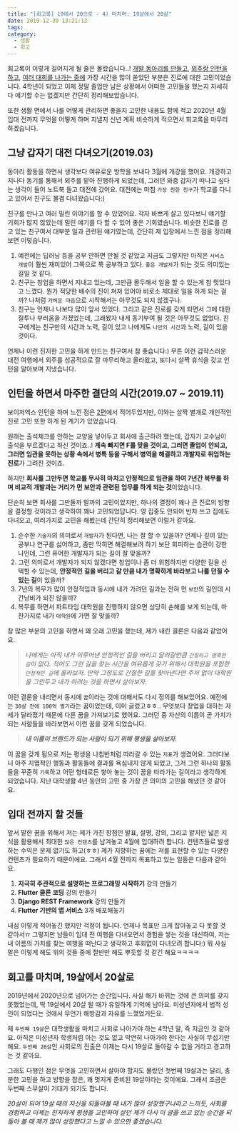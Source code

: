 ```yaml
---
title: "[회고록] 19에서 20으로 - 4) 마치며: 19살에서 20살"
date: 2019-12-30 13:21:13
tags:
category:
  - 생활
  - 회고
---
```


회고록이 이렇게 길어지게 될 줄은 몰랐습니다..! [개발 동아리를 만들고](https://taebbong.github.io/2019/12/26/remember2019-1/), [외주랑 인턴을 하고](https://taebbong.github.io/2019/12/30/remember2019-2/), [여러 대회를 나가는 중에](https://taebbong.github.io/2019/12/30/remember2019-3/) 가장 시간을 많이 쏟았던 부분은 진로에 대한 고민이었습니다. 4학년이 되었고 이제 정말 졸업만 남은 상황에서 어떠한 고민들을 했는지 자세히 다 얘기할 수는 없겠지만 간단히 정리해보았습니다.

또한 생활 면에서 나를 어떻게 관리하면 좋을지 고민한 내용도 함께 적고 2020년 4월 입대 전까지 무엇을 어떻게 하며 지낼지 신년 계획 비슷하게 적으면서 회고록을 마무리하겠습니다.

<!-- more -->

## 그냥 갑자기 대전 다녀오기(2019.03)

동아리 활동을 하면서 생각보다 여유로운 방학을 보내다 3월에 개강을 했어요. 개강하고 지나다 동기를 통해서 외주를 맡아 진행하게 되었는데, 그러던 와중 갑자기 떠나고 싶다는 생각이 들어 노트북 들고 대전에 갔어요. 대전에는 마침 `가장 친한 친구`가 학교를 다니고 있어서 친구도 볼겸 다녀왔습니다:)

친구를 만나고 여러 밀린 이야기를 할 수 있었어요. 각자 바쁘게 살고 있다보니 얘기할 기회가 많지 않았는데 밀린 얘기를 다 할 수 있어 좋은 기회였습니다. 비슷한 진로를 걷고 있는 친구여서 대부분 일과 관련된 얘기였는데, 간단히 제 입장에서 느낀 점을 정리해보면 이렇습니다.

1. 예전에는 딥러닝 등을 공부 안하면 안될 것 같았고 지금도 그렇지만 아직은 `서비스 개발`이 훨씬 재미있어 그쪽으로 쭉 공부하고 있다. `좋은 개발자`가 되는 것도 의미있는 길일 것 같다.
2. 친구는 창업을 하면서 지내고 있는데, 그만큼 몰두해서 일을 할 수 있는게 참 멋있다고 느꼈다. 뭔가 적당한 배수의 진이 쳐져 있어야 비로소 제대로 일을 하게 되는 걸까? 나처럼 `가벼운 마음`으로 시작해서는 아무것도 되지 않겠구나.
3. 친구는 언제나 나보다 많이 앞서 있었다. 그리고 같은 진로를 갖게 되면서 그에 대한 질투나 부러움을 가졌었는데, 그래봤자 내게 동기부여 될 것은 아무것도 없었다. 친구에게는 친구만의 시간과 노력, 길이 있고 나에게도 `나만의 시간`과 노력, 길이 있을 것이다.

언제나 이런 진지한 고민을 하게 만드는 친구여서 참 좋습니다:) 무튼 이런 갑작스러운 대전 여행에서 외주를 성공적으로 잘 마무리하고 올라왔고, 또다시 살짝 휴식을 갖고 인턴을 알아보며 지냈습니다.

## 인턴을 하면서 마주한 결단의 시간(2019.07 ~ 2019.11)

보이저엑스 인턴을 하며 느낀 점은 [2편](https://taebbong.github.io/2019/12/30/remember2019-2/)에서 적어두었지만, 이와는 살짝 별개로 개인적인 진로 고민 또한 하게 된 계기가 있었습니다.

원래는 출석체크를 안하는 교양을 넣어두고 회사에 출근하려 했는데, 갑자기 교수님이 출석을 부르겠다고 하신 것이죠..! **계속 빠지면 F를 맞을 것이고, 그러면 졸업이 안되고, 그러면 임관을 못하는 상황 속에서 병특 등을 구해서 병역을 해결하고 개발자로 취업하는 진로**가 그려진 것이죠.

하지만 **회사를 그만두면 학교를 무사히 마치고 안정적으로 임관을 하여 7년간 복무를 하며 비교적 개발과는 거리가 먼 보안과 관련된 업무를 하게 되는 것**이었습니다.

단순히 보면 회사를 그만둘까 말까의 고민이었지만, 하나의 결정이 꽤나 큰 진로의 방향을 결정할 것이라고 생각하여 꽤나 고민되었답니다. 영 집중도 안되어 반차 쓰고 집에도 다녀오고, 여러가지로 고민을 해봤는데 간단히 정리해보면 이럴거 같아요.

1. 순수한 `기술자`의 의미로서 `개발자`가 된다면, 나는 잘 할 수 있을까? 언제나 깊이 있는 공부나 연구를 싫어하고, 좀만 막히면 해결해보려 하기 보단 회피하는 습관이 강한 나인데, 그런 퓨어한 개발자가 되는 길이 잘 맞을까?
2. 그런 의미로서 개발자가 되지 않겠다면 창업이나 좀 더 위험하지만 다양한 길을 선택할 수 있는데, **안정적인 길을 버리고 갈 만큼 내가 명확하게 바라보고 나를 던질 수 있는 길**이 있을까?
3. 7년의 복무가 많이 안정적임과 동시에 내가 가려던 길과는 전혀 먼 `보안`의 길인데 시간낭비가 되진 않을까?
4. 복무를 하면서 파트타임 대학원을 진행하지 않으면 상당히 손해를 보게 되는데, 마찬가지로 내가 `대학원`에 가면 잘 맞을까?

참 많은 부분의 고민을 하면서 꽤 오래 고민을 했는데, 제가 내린 결론은 다음과 같았어요.

> _나에게는 아직 내가 이루어낸 안정적인 길을 버리고 달려갈만큼 `간절하고 명확한 길`이 없다. 적어도 그런 길을 찾는 시간을 여유롭게 갖기 위해서 대학원을 포함한 `안정적인 길`에 올라보자. 만약 그정도로 간절한 길을 찾아낸다면 주저 없이 대학원을 그만두고 내가 하려는 것을 하면서 살아보자._

이런 결론을 내리면서 동시에 `꿈`이라는 것에 대해서도 다시 정의를 해보았어요. 예전에는 `30살 전에 100억 벌기`라는 꿈이었는데, 이미 글렀고ㅎㅎ.. 무엇보다 창업을 대하는 자세가 달라졌기 때문에 다른 꿈을 가져보기로 했어요. 그러던 중 자신의 이름이 곧 가치가 되는 사람들을 바라보면서 이런 꿈을 갖게 되었습니다.

> **_내 이름이 브랜드가 되는 사람이 되기 위해 평생을 살아보자._**

이 꿈을 갖게 됨으로 저는 평생을 나침반처럼 따라갈 수 있는 `지표`가 생겼어요. 그러다보니 아주 지엽적인 행동과 활동들에 결과를 욕심내지 않게 되었고, 그저 그런 하나의 활동들을 꾸준히 `기록`하고 어떤 형태로든 쌓아 놓는 것이 꿈을 따라가는 길이라고 생각하게 되었습니다. 지난 대학생활 4년 동안의 고민 중 가장 큰 의미의 고민을 해냈던 것 같아요.

## 입대 전까지 할 것들

앞서 말한 꿈을 위해서 저는 제가 가진 장점인 발표, 설명, 강의, 그리고 얕지만 넓은 지식을 활용해서 최대한 `많은 컨텐츠`를 남겨놓고 4월에 입대하려 합니다. 컨텐츠들로 발생하는 수익은 문제 없기도 하고(ㅎㅎ) 제가 지향하는 꿈에는 저를 표현할 수 있는 다양한 컨텐츠가 필요하기 때문이에요. 그래서 4월 전까지 목표하고 있는 일들은 다음과 같아요.

1. **지극히 주관적으로 설명하는 프로그래밍 시작하기** 강의 만들기
2. **Flutter 클론 코딩** 강의 만들기
3. **Django REST Framework** 강의 만들기
4. **Flutter 기반의 앱 서비스** 3개 배포해놓기

내심 이렇게 적어놓긴 했지만 걱정이 됩니다. 언제나 목표만 크게 잡아놓고 다 못할 것 같아서ㅠ 그렇지만 남들이 입대 전 여행을 다녀오면서 경험을 쌓는 것을 대신하여, 저는 내 이름의 가치를 찾는 여행을 떠난다고 생각하고 후회없이 다녀오려 합니다:) 뭐 사실 말은 이렇게 해도 위의 것들 중에 절반만 해도 뿌듯할 것 같긴 해요ㅋㅋㅋㅋ

## 회고를 마치며, 19살에서 20살로

2019년에서 2020년으로 넘어가는 순간입니다. 사실 해가 바뀌는 것에 큰 의미를 갖지 못했었는데, 딱 19살에서 20살 될 때가 유일하게 기억에 남아요. 미성년자에서 법적 성인이 되었다는 것에서 무언가 해방감과 자유를 느꼈었거든요.

제 `두번째 19살`은 대학생활을 마치고 사회로 나아가야 하는 4학년 말, 즉 지금인 것 같아요. 아직은 미성년자 학생처럼 아는 것도 없고 막연히 나아가야 한다는 사실이 무섭기만 해요. `두번째 20살`인 사회로의 진출은 이제는 다시 19살로 돌아갈 수 없을 거라고 경고하는 것 같아요.

그래도 다행인 점은 무엇을 고민하면서 살아야 할지도 몰랐던 첫번째 19살과는 달리, 충분한 고민을 하고 방향을 잡은, 꽤 멋지게 준비된 19살이라는 것이에요. 그래서 조금은 두번째 스무살이 기대가 되기도 합니다.

_20살이 되어 19살 때의 자신을 되돌아볼 때 내가 많이 성장했구나라고 느끼듯, 사회를 경험하고 이제는 진지하게 평생을 고민하며 살던 제가 다시 이 글을 쓰고 있는 순간을 되돌아 볼 때 제가 많이 성장했다고 느낄 수 있으면 좋겠습니다._
